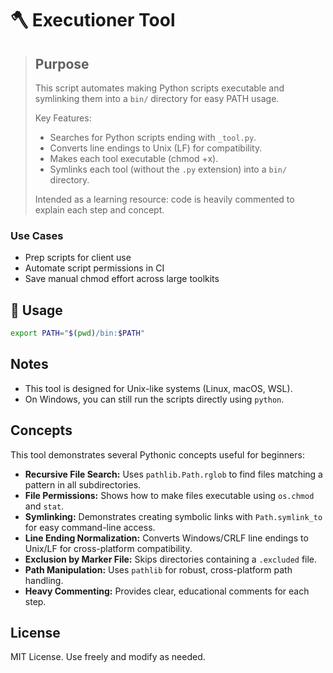 # 🪓 Executioner Tool

> ## Purpose
> This script automates making Python scripts executable and symlinking them into a `bin/` directory for easy PATH usage.
>
> Key Features:
> - Searches for Python scripts ending with `_tool.py`.
> - Converts line endings to Unix (LF) for compatibility.
> - Makes each tool executable (chmod +x).
> - Symlinks each tool (without the `.py` extension) into a `bin/` directory.
>
> Intended as a learning resource: code is heavily commented to explain each step and concept.
### Use Cases
- Prep scripts for client use
- Automate script permissions in CI
- Save manual chmod effort across large toolkits

## 🚀 Usage
   ```bash
   export PATH="$(pwd)/bin:$PATH"
   ```

## Notes

- This tool is designed for Unix-like systems (Linux, macOS, WSL).
- On Windows, you can still run the scripts directly using `python`.

## Concepts

This tool demonstrates several Pythonic concepts useful for beginners:

- **Recursive File Search:** Uses `pathlib.Path.rglob` to find files matching a pattern in all subdirectories.
- **File Permissions:** Shows how to make files executable using `os.chmod` and `stat`.
- **Symlinking:** Demonstrates creating symbolic links with `Path.symlink_to` for easy command-line access.
- **Line Ending Normalization:** Converts Windows/CRLF line endings to Unix/LF for cross-platform compatibility.
- **Exclusion by Marker File:** Skips directories containing a `.excluded` file.
- **Path Manipulation:** Uses `pathlib` for robust, cross-platform path handling.
- **Heavy Commenting:** Provides clear, educational comments for each step.

## License

MIT License. Use freely and modify as needed.
